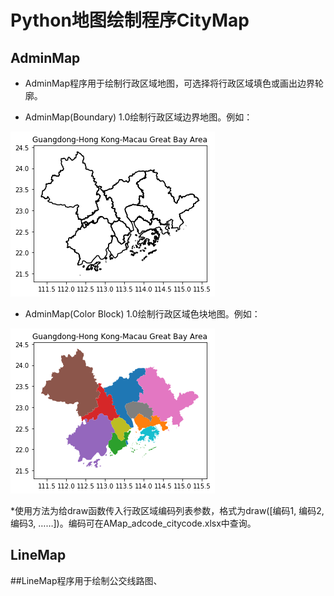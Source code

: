 # Python地图绘制程序CityMap
## AdminMap
* AdminMap程序用于绘制行政区域地图，可选择将行政区域填色或画出边界轮廓。

* AdminMap(Boundary) 1.0绘制行政区域边界地图。例如：

![边界图](https://github.com/huzaizhou/CityMap/blob/main/image/boundry%20example.png)

* AdminMap(Color Block) 1.0绘制行政区域色块地图。例如：

![色块图](https://github.com/huzaizhou/CityMap/blob/main/image/color%20block%20example.png)

*使用方法为给draw函数传入行政区域编码列表参数，格式为draw([编码1, 编码2, 编码3, ……])。编码可在AMap_adcode_citycode.xlsx中查询。

## LineMap
##LineMap程序用于绘制公交线路图、

